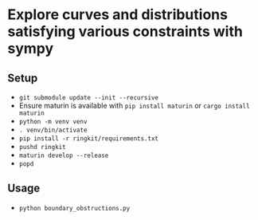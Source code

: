 # Explore curves and distributions satisfying various constraints with sympy

## Setup
 * `git submodule update --init --recursive`
 * Ensure maturin is available with `pip install maturin` or `cargo install maturin`
 * `python -m venv venv`
 * `. venv/bin/activate`
 * `pip install -r ringkit/requirements.txt`
 * `pushd ringkit`
 * `maturin develop --release`
 * `popd`

## Usage
 * `python boundary_obstructions.py`

